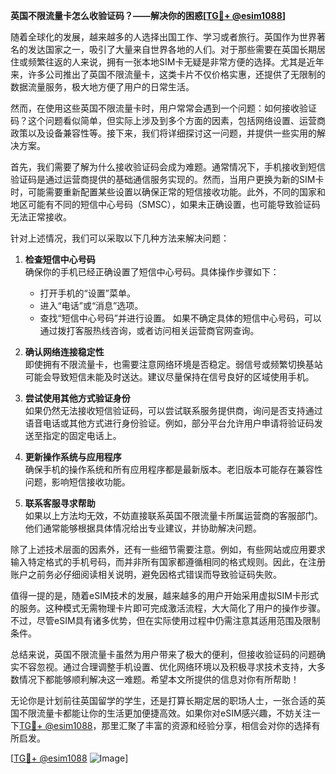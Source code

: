 **英国不限流量卡怎么收验证码？——解决你的困惑[[TG💪+ @esim1088](https://t.me/s/esim1088)]**

随着全球化的发展，越来越多的人选择出国工作、学习或者旅行。英国作为世界著名的发达国家之一，吸引了大量来自世界各地的人们。对于那些需要在英国长期居住或频繁往返的人来说，拥有一张本地SIM卡无疑是非常方便的选择。尤其是近年来，许多公司推出了英国不限流量卡，这类卡片不仅价格实惠，还提供了无限制的数据流量服务，极大地方便了用户的日常生活。

然而，在使用这些英国不限流量卡时，用户常常会遇到一个问题：如何接收验证码？这个问题看似简单，但实际上涉及到多个方面的因素，包括网络设置、运营商政策以及设备兼容性等。接下来，我们将详细探讨这一问题，并提供一些实用的解决方案。

首先，我们需要了解为什么接收验证码会成为难题。通常情况下，手机接收到短信验证码是通过运营商提供的基础通信服务实现的。然而，当用户更换为新的SIM卡时，可能需要重新配置某些设置以确保正常的短信接收功能。此外，不同的国家和地区可能有不同的短信中心号码（SMSC），如果未正确设置，也可能导致验证码无法正常接收。

针对上述情况，我们可以采取以下几种方法来解决问题：

1. **检查短信中心号码**  
   确保你的手机已经正确设置了短信中心号码。具体操作步骤如下：
   - 打开手机的“设置”菜单。
   - 进入“电话”或“消息”选项。
   - 查找“短信中心号码”并进行设置。
   如果不确定具体的短信中心号码，可以通过拨打客服热线咨询，或者访问相关运营商官网查询。

2. **确认网络连接稳定性**  
   即使拥有不限流量卡，也需要注意网络环境是否稳定。弱信号或频繁切换基站可能会导致短信未能及时送达。建议尽量保持在信号良好的区域使用手机。

3. **尝试使用其他方式验证身份**  
   如果仍然无法接收短信验证码，可以尝试联系服务提供商，询问是否支持通过语音电话或其他方式进行身份验证。例如，部分平台允许用户申请将验证码发送至指定的固定电话上。

4. **更新操作系统与应用程序**  
   确保手机的操作系统和所有应用程序都是最新版本。老旧版本可能存在兼容性问题，影响短信接收功能。

5. **联系客服寻求帮助**  
   如果以上方法均无效，不妨直接联系英国不限流量卡所属运营商的客服部门。他们通常能够根据具体情况给出专业建议，并协助解决问题。

除了上述技术层面的因素外，还有一些细节需要注意。例如，有些网站或应用要求输入特定格式的手机号码，而并非所有国家都遵循相同的格式规则。因此，在注册账户之前务必仔细阅读相关说明，避免因格式错误而导致验证码失败。

值得一提的是，随着eSIM技术的发展，越来越多的用户开始采用虚拟SIM卡形式的服务。这种模式无需物理卡片即可完成激活流程，大大简化了用户的操作步骤。不过，尽管eSIM具有诸多优势，但在实际使用过程中仍需注意其适用范围及限制条件。

总结来说，英国不限流量卡虽然为用户带来了极大的便利，但接收验证码的问题确实不容忽视。通过合理调整手机设置、优化网络环境以及积极寻求技术支持，大多数情况下都能够顺利解决这一难题。希望本文所提供的信息对你有所帮助！

无论你是计划前往英国留学的学生，还是打算长期定居的职场人士，一张合适的英国不限流量卡都能让你的生活更加便捷高效。如果你对eSIM感兴趣，不妨关注一下[TG💪+ @esim1088](https://t.me/s/esim1088)，那里汇聚了丰富的资源和经验分享，相信会对你的选择有所启发。

[[TG💪+ @esim1088](https://t.me/s/esim1088) ![Image](https://i.postimg.cc/4NQfJmqS/Snipaste-2025-05-13-00-14-12.png)]